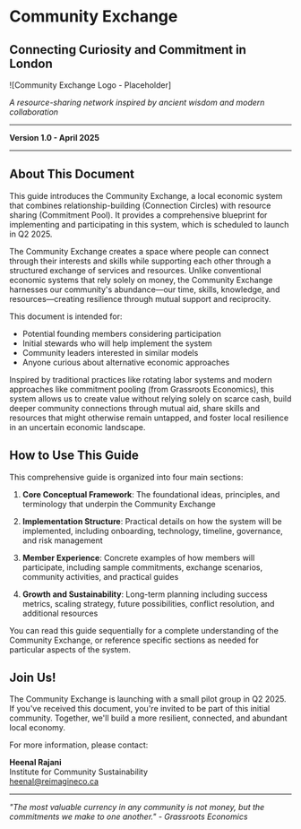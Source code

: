 # Community Exchange
## Connecting Curiosity and Commitment in London

![Community Exchange Logo - Placeholder]

*A resource-sharing network inspired by ancient wisdom and modern collaboration*

---

**Version 1.0 - April 2025**

---

## About This Document

This guide introduces the Community Exchange, a local economic system that combines relationship-building (Connection Circles) with resource sharing (Commitment Pool). It provides a comprehensive blueprint for implementing and participating in this system, which is scheduled to launch in Q2 2025.

The Community Exchange creates a space where people can connect through their interests and skills while supporting each other through a structured exchange of services and resources. Unlike conventional economic systems that rely solely on money, the Community Exchange harnesses our community's abundance—our time, skills, knowledge, and resources—creating resilience through mutual support and reciprocity.

This document is intended for:
- Potential founding members considering participation
- Initial stewards who will help implement the system
- Community leaders interested in similar models
- Anyone curious about alternative economic approaches

Inspired by traditional practices like rotating labor systems and modern approaches like commitment pooling (from Grassroots Economics), this system allows us to create value without relying solely on scarce cash, build deeper community connections through mutual aid, share skills and resources that might otherwise remain untapped, and foster local resilience in an uncertain economic landscape.

## How to Use This Guide

This comprehensive guide is organized into four main sections:

1. **Core Conceptual Framework**: The foundational ideas, principles, and terminology that underpin the Community Exchange
   
2. **Implementation Structure**: Practical details on how the system will be implemented, including onboarding, technology, timeline, governance, and risk management
   
3. **Member Experience**: Concrete examples of how members will participate, including sample commitments, exchange scenarios, community activities, and practical guides
   
4. **Growth and Sustainability**: Long-term planning including success metrics, scaling strategy, future possibilities, conflict resolution, and additional resources

You can read this guide sequentially for a complete understanding of the Community Exchange, or reference specific sections as needed for particular aspects of the system.

## Join Us!

The Community Exchange is launching with a small pilot group in Q2 2025. If you've received this document, you're invited to be part of this initial community. Together, we'll build a more resilient, connected, and abundant local economy.

For more information, please contact:

**Heenal Rajani**  
Institute for Community Sustainability  
heenal@reimagineco.ca

---

*"The most valuable currency in any community is not money, but the commitments we make to one another." - Grassroots Economics*